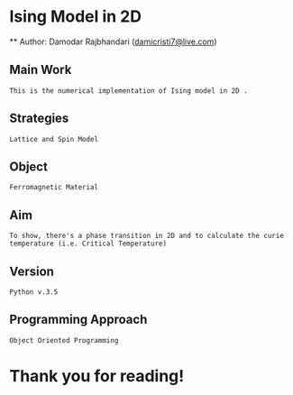 # Ising Model in 2D
** Author: Damodar Rajbhandari (damicristi7@live.com)  

## Main Work
```
This is the numerical implementation of Ising model in 2D .
```
## Strategies
```
Lattice and Spin Model
```
## Object
```
Ferromagnetic Material
```
## Aim
```
To show, there's a phase transition in 2D and to calculate the curie temperature (i.e. Critical Temperature)
```
## Version
```
Python v.3.5
```
## Programming Approach
```
Object Oriented Programming
```
# Thank you for reading!
